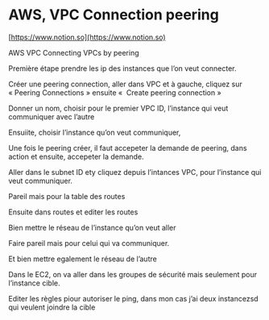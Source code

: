 # AWS, VPC Connection peering

[https://www.notion.so](https://www.notion.so)

AWS VPC Connecting VPCs by peering

Première étape prendre les ip des instances que l’on veut connecter.

Créer une peering connection, aller dans VPC et à gauche, cliquez sur « Peering Connections » ensuite «  Create peering connection »

Donner un nom, choisir pour le premier VPC ID, l’instance qui veut communiquer avec l’autre

Ensuiite, choisir l’instance qu’on veut communiquer,

Une fois le peering créer, il faut accepeter la demande de peering, dans action et ensuite, accepeter la demande.

Aller dans le subnet ID ety cliquez depuis l’intances VPC, pour l’instance qui veut communiquer.

Pareil mais pour la table des routes

Ensuite dans routes et editer les routes

Bien mettre le réseau de l’instance qu’on veut aller

Faire pareil mais pour celui qui va communiquer.

Et bien mettre egalement le réseau de l’autre

Dans le EC2, on va aller dans les groupes de sécurité mais seulement pour l’instance cible.

Editer les règles piour autoriser le ping, dans mon cas j’ai deux instancezsd qui veulent joindre la cible